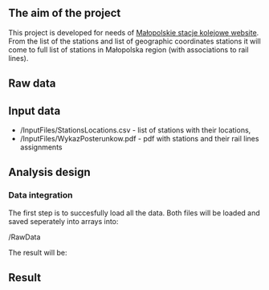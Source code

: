 ﻿## The aim of the project
This project is developed for needs of [Małopolskie stacje kolejowe website](http://stacje.cba.pl/). From the list of the stations and list of geographic coordinates stations it will come to full list of stations in Małopolska region (with associations to rail lines).
## Raw data

## Input data
+ /InputFiles/StationsLocations.csv - list of stations with their locations,
+ /InputFiles/WykazPosterunkow.pdf - pdf with stations and their rail lines assignments
## Analysis design
### Data integration
The first step is to succesfully load all the data. Both files will be loaded and saved seperately into arrays into:

/RawData

The result will be:
### 
## Result